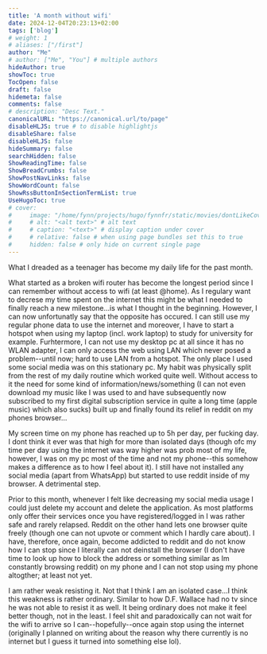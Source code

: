 ```yaml
---
title: 'A month without wifi'
date: 2024-12-04T20:23:13+02:00
tags: ['blog']
# weight: 1
# aliases: ["/first"]
author: "Me"
# author: ["Me", "You"] # multiple authors
hideAuthor: true
showToc: true
TocOpen: false
draft: false
hidemeta: false
comments: false
# description: "Desc Text."
canonicalURL: "https://canonical.url/to/page"
disableHLJS: true # to disable highlightjs
disableShare: false
disableHLJS: false
hideSummary: false
searchHidden: false
ShowReadingTime: false
ShowBreadCrumbs: false
ShowPostNavLinks: false
ShowWordCount: false
ShowRssButtonInSectionTermList: true
UseHugoToc: true
# cover:
#     image: "/home/fynn/projects/hugo/fynnfr/static/movies/dontLikeCover.png" # image path/url
#     # alt: "<alt text>" # alt text
#     # caption: "<text>" # display caption under cover
#     # relative: false # when using page bundles set this to true
#     hidden: false # only hide on current single page
---
```

What I dreaded as a teenager has become my daily life for the past month.

What started as a broken wifi router has become the longest period since I can
remember without access to wifi (at least @home). As I regulary want to decrese my
time spent on the internet this might be what I needed to finally reach a new
milestone...is what I thought in the beginning. However, I can now unfortunatly
say that the opposite has occured. I can still use my regular phone data to use
the internet and moreover, I have to start a hotspot when using my laptop
(incl. work laptop) to study for university for example. Furhtermore, I can not
use my desktop pc at all since it has no WLAN adapter, I can only access the
web using LAN which never posed a problem--until now; hard to use LAN from a
hotspot. The only place I used some social media was on this stationary pc. My
habit was physically split from the rest of my daily routine which worked quite
well. Without access to it the need for some kind of information/news/something
(I can not even download my music like I was used to and have subsequently now
subscribed to my first digital subscription service in quite a long time (apple
music) which also sucks) built up and finally found its relief in reddit on my
phones browser...

My screen time on my phone has reached up to
5h per day, per fucking day. I dont think it ever was that high for more than
isolated days (though ofc my time per day using the internet was way higher was
prob most of my life, however, I was on my pc most of the time and not my
phone--this somehow makes a difference as to how I feel about it). I still have
not installed any social media (apart from WhatsApp) but started to use reddit
inside of my browser. A detrimental step. 

Prior to this month, whenever I felt like decreasing my social media usage I
could just delete my account and delete the application. As most platforms only
offer their services once you have registered/logged in I was rather safe and
rarely relapsed. Reddit on the other hand lets one browser quite freely (though
one can not upvote or comment which I hardly care about). I have, therefore,
once again, become addicted to reddit and do not know how I can stop since I
literally can not deinstall the browser (I don't have time to look up how to block
the address or something similar as Im constantly browsing reddit) on my phone
and I can not stop using my
phone altogther; at least not yet.

I am rather weak resisting it. Not that I
think I am an isolated case...I think this weakness is rather ordinary. Similar
to how D.F. Wallace had no tv since he was not able to resist it as well. It
being ordinary does not make it feel better though, not in the least. I feel shit and paradoxically
can not wait for the wifi to arrive so I can--hopefully--once again stop using
the internet (originally I planned on writing about the reason why there
currently is no internet but I guess it turned into something else lol).

